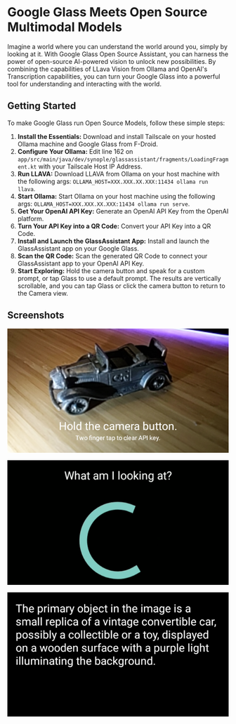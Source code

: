 # Google Glass Meets Open Source Multimodal Models

Imagine a world where you can understand the world around you, simply by looking at it. With Google Glass Open Source Assistant, you can harness the power of open-source AI-powered vision to unlock new possibilities. By combining the capabilities of LLava Vision from Ollama and OpenAI's Transcription capabilities, you can turn your Google Glass into a powerful tool for understanding and interacting with the world.

## Getting Started

To make Google Glass run Open Source Models, follow these simple steps:
1. **Install the Essentials:** Download and install Tailscale on your hosted Ollama machine and Google Glass from F-Droid.
2. **Configure Your Ollama:** Edit line 162 on `app/src/main/java/dev/synople/glassassistant/fragments/LoadingFragment.kt` with your Tailscale Host IP Address.
3. **Run LLAVA:** Download LLAVA from Ollama on your host machine with the following args: `OLLAMA_HOST=XXX.XXX.XX.XXX:11434 ollama run llava`.
4. **Start Ollama:** Start Ollama on your host machine using the following args: `OLLAMA_HOST=XXX.XXX.XX.XXX:11434 ollama run serve`.
5. **Get Your OpenAI API Key:** Generate an OpenAI API Key from the OpenAI platform.
6. **Turn Your API Key into a QR Code:** Convert your API Key into a QR Code.
7. **Install and Launch the GlassAssistant App:** Install and launch the GlassAssistant app on your Google Glass.
8. **Scan the QR Code:** Scan the generated QR Code to connect your GlassAssistant app to your OpenAI API Key.
9. **Start Exploring:** Hold the camera button and speak for a custom prompt, or tap Glass to use a default prompt. The results are vertically scrollable, and you can tap Glass or click the camera button to return to the Camera view.




## Screenshots
![A diecast model car is visible through Glass EE2 with application usage instructions on screen.](./README/camera.png)

![A transcription of the spoken text is visible, with a loading animation underneath](./README/loading.png)

![White text on a black background: The primary object in the image is a small replica of a vintage convertible car, possibly a collectible or a toy, displayed on a wooden surface with a purple light illuminating the background.](./README/result.png)
